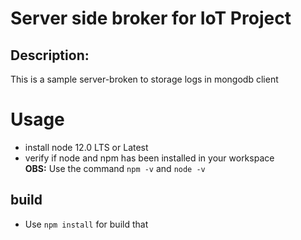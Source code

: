 # Server side broker for IoT Project
## Description:
This is a sample server-broken to storage logs in mongodb client
# Usage
- install node 12.0 LTS or Latest
- verify if node and npm has been installed in your workspace  
    __OBS:__ Use the command ```npm -v``` and ```node -v```
## build
- Use ```npm install``` for build that
